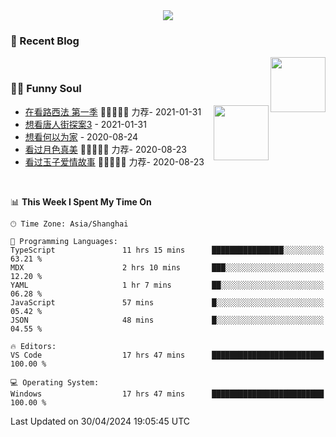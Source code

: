 <div align="center">
  <!-- dynamic typing effect 动态打字效果 -->
  <div>
    <img src="https://readme-typing-svg.demolab.com?font=Fira+Code&pause=10000&color=F76194&random=false&width=500&lines=You+make+your+own+opportunities.;Every+single+day+counts&center=true" />
  </div>
</div>

### 📃 Recent Blog
        
<img align="right" width="88" src="https://cdn.jsdelivr.net/gh/LJJbyZJU/LJJbyZJU/assets/images/astronaut.png" />
      
<!-- START_SECTION:blog -->

<!-- END_SECTION:blog -->
      
<!-- for beauty 留个空行好看点 -->
<div>&nbsp;</div>
      
### 🤾‍♂️ Funny Soul
      
<img align="right" width="88" src="https://cdn.jsdelivr.net/gh/sun0225SUN/sun0225SUN/assets/images/artist.png" />
      
<!-- START_SECTION:douban -->
* <a href='http://movie.douban.com/subject/26385614/' target='_blank'>在看路西法 第一季</a> 🌟🌟🌟🌟🌟 力荐- 2021-01-31
* <a href='http://movie.douban.com/subject/27619748/' target='_blank'>想看唐人街探案3</a> - 2021-01-31
* <a href='http://movie.douban.com/subject/30170448/' target='_blank'>想看何以为家</a> - 2020-08-24
* <a href='http://movie.douban.com/subject/26963810/' target='_blank'>看过月色真美</a> 🌟🌟🌟🌟🌟 力荐- 2020-08-23
* <a href='http://movie.douban.com/subject/25796222/' target='_blank'>看过玉子爱情故事</a> 🌟🌟🌟🌟🌟 力荐- 2020-08-23
<!-- END_SECTION:douban -->
      
<!-- for beauty 留个空行好看点 -->
<div>&nbsp;</div>

<!--START_SECTION:waka-->
📊 **This Week I Spent My Time On** 

```text
🕑︎ Time Zone: Asia/Shanghai

💬 Programming Languages: 
TypeScript               11 hrs 15 mins      ████████████████░░░░░░░░░   63.21 % 
MDX                      2 hrs 10 mins       ███░░░░░░░░░░░░░░░░░░░░░░   12.20 % 
YAML                     1 hr 7 mins         ██░░░░░░░░░░░░░░░░░░░░░░░   06.28 % 
JavaScript               57 mins             █░░░░░░░░░░░░░░░░░░░░░░░░   05.42 % 
JSON                     48 mins             █░░░░░░░░░░░░░░░░░░░░░░░░   04.55 % 

🔥 Editors: 
VS Code                  17 hrs 47 mins      █████████████████████████   100.00 % 

💻 Operating System: 
Windows                  17 hrs 47 mins      █████████████████████████   100.00 % 
```


 Last Updated on 30/04/2024 19:05:45 UTC
<!--END_SECTION:waka-->
